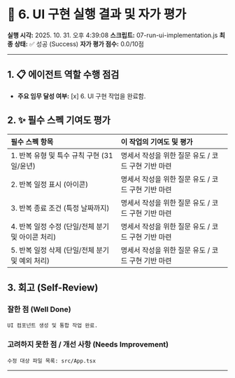 # 🤖 6. UI 구현 실행 결과 및 자가 평가

**실행 시각:** 2025. 10. 31. 오후 4:39:08
**스크립트:** 07-run-ui-implementation.js
**최종 상태:** ✅ 성공 (Success)
**자가 평가 점수:** 0.0/10점

---

## 1. 📋 에이전트 역할 수행 점검

- **주요 임무 달성 여부:** [x] 6. UI 구현 작업을 완료함.

## 2. ✨ 필수 스펙 기여도 평가

| 필수 스펙 항목 | 이 작업의 기여도 및 평가 |
| :--- | :--- |
| 1. 반복 유형 및 특수 규칙 구현 (31일/윤년) | 명세서 작성을 위한 질문 유도 / 코드 구현 기반 마련 |
| 2. 반복 일정 표시 (아이콘) | 명세서 작성을 위한 질문 유도 / 코드 구현 기반 마련 |
| 3. 반복 종료 조건 (특정 날짜까지) | 명세서 작성을 위한 질문 유도 / 코드 구현 기반 마련 |
| 4. 반복 일정 수정 (단일/전체 분기 및 아이콘 처리) | 명세서 작성을 위한 질문 유도 / 코드 구현 기반 마련 |
| 5. 반복 일정 삭제 (단일/전체 분기 및 예외 처리) | 명세서 작성을 위한 질문 유도 / 코드 구현 기반 마련 |

## 3. 회고 (Self-Review)

### 잘한 점 (Well Done)
```text
UI 컴포넌트 생성 및 통합 작업 완료.
```
### 고려하지 못한 점 / 개선 사항 (Needs Improvement)
```text
수정 대상 파일 목록: src/App.tsx
```

---

